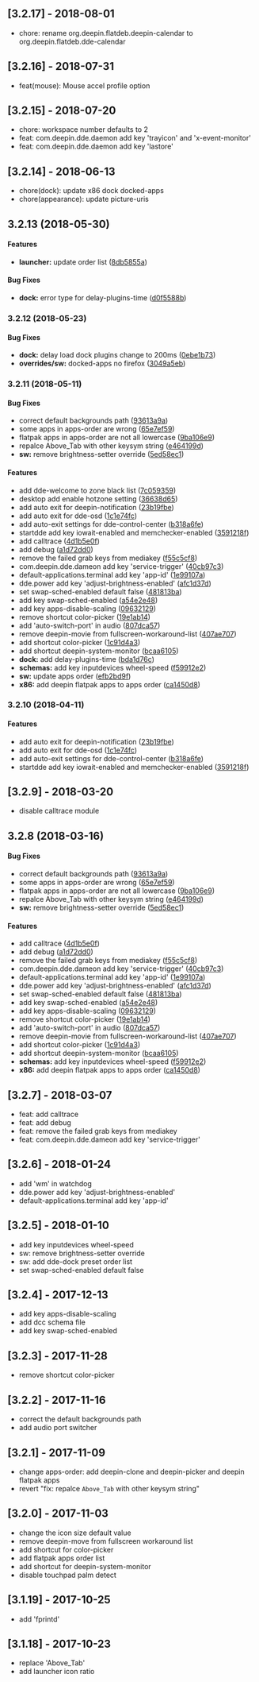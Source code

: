 ## [3.2.17] - 2018-08-01
*   chore: rename org.deepin.flatdeb.deepin-calendar to org.deepin.flatdeb.dde-calendar

## [3.2.16] - 2018-07-31
*   feat(mouse): Mouse accel profile option

## [3.2.15] - 2018-07-20
*   chore: workspace number defaults to 2
*   feat: com.deepin.dde.daemon add key 'trayicon' and 'x-event-monitor'
*   feat: com.deepin.dde.daemon add key 'lastore'

## [3.2.14] - 2018-06-13
*   chore(dock): update x86 dock docked-apps
*   chore(appearance): update picture-uris

<a name="3.2.13"></a>
## 3.2.13 (2018-05-30)


#### Features

* **launcher:**  update order list ([8db5855a](8db5855a))

#### Bug Fixes

* **dock:**  error type for delay-plugins-time ([d0f5588b](d0f5588b))



<a name="3.2.12"></a>
### 3.2.12 (2018-05-23)


#### Bug Fixes

* **dock:**  delay load dock plugins change to 200ms ([0ebe1b73](0ebe1b73))
* **overrides/sw:**  docked-apps no firefox ([3049a5eb](3049a5eb))

<a name="3.2.11"></a>
### 3.2.11 (2018-05-11)


#### Bug Fixes

*   correct default backgrounds path ([93613a9a](93613a9a))
*   some apps in apps-order are wrong ([65e7ef59](65e7ef59))
*   flatpak apps in apps-order are not all lowercase ([9ba106e9](9ba106e9))
*   repalce Above_Tab with other keysym string ([e464199d](e464199d))
* **sw:**  remove brightness-setter override ([5ed58ec1](5ed58ec1))

#### Features

*   add dde-welcome to zone black list ([7c059359](7c059359))
*   desktop add enable hotzone setting ([36638d65](36638d65))
*   add auto exit for deepin-notification ([23b19fbe](23b19fbe))
*   add auto exit for dde-osd ([1c1e74fc](1c1e74fc))
*   add auto-exit settings for dde-control-center ([b318a6fe](b318a6fe))
*   startdde add key iowait-enabled and memchecker-enabled ([3591218f](3591218f))
*   add calltrace ([4d1b5e0f](4d1b5e0f))
*   add debug ([a1d72dd0](a1d72dd0))
*   remove the failed grab keys from mediakey ([f55c5cf8](f55c5cf8))
*   com.deepin.dde.dameon add key 'service-trigger' ([40cb97c3](40cb97c3))
*   default-applications.terminal add key 'app-id' ([1e99107a](1e99107a))
*   dde.power add key 'adjust-brightness-enabled' ([afc1d37d](afc1d37d))
*   set swap-sched-enabled default false ([481813ba](481813ba))
*   add key swap-sched-enabled ([a54e2e48](a54e2e48))
*   add key apps-disable-scaling ([09632129](09632129))
*   remove shortcut color-picker ([19e1ab14](19e1ab14))
*   add 'auto-switch-port' in audio ([807dca57](807dca57))
*   remove deepin-movie from fullscreen-workaround-list ([407ae707](407ae707))
*   add shortcut color-picker ([1c91d4a3](1c91d4a3))
*   add shortcut deepin-system-monitor ([bcaa6105](bcaa6105))
* **dock:**  add delay-plugins-time ([bda1d76c](bda1d76c))
* **schemas:**  add key inputdevices wheel-speed ([f59912e2](f59912e2))
* **sw:**  update apps order ([efb2bd9f](efb2bd9f))
* **x86:**  add deepin flatpak apps to apps order ([ca1450d8](ca1450d8))

<a name="3.2.10"></a>
### 3.2.10 (2018-04-11)


#### Features

*   add auto exit for deepin-notification ([23b19fbe](23b19fbe))
*   add auto exit for dde-osd ([1c1e74fc](1c1e74fc))
*   add auto-exit settings for dde-control-center ([b318a6fe](b318a6fe))
*   startdde add key iowait-enabled and memchecker-enabled ([3591218f](3591218f))



## [3.2.9] - 2018-03-20
*   disable calltrace module

<a name="3.2.8"></a>
## 3.2.8 (2018-03-16)


#### Bug Fixes

*   correct default backgrounds path ([93613a9a](93613a9a))
*   some apps in apps-order are wrong ([65e7ef59](65e7ef59))
*   flatpak apps in apps-order are not all lowercase ([9ba106e9](9ba106e9))
*   repalce Above_Tab with other keysym string ([e464199d](e464199d))
* **sw:**  remove brightness-setter override ([5ed58ec1](5ed58ec1))

#### Features

*   add calltrace ([4d1b5e0f](4d1b5e0f))
*   add debug ([a1d72dd0](a1d72dd0))
*   remove the failed grab keys from mediakey ([f55c5cf8](f55c5cf8))
*   com.deepin.dde.dameon add key 'service-trigger' ([40cb97c3](40cb97c3))
*   default-applications.terminal add key 'app-id' ([1e99107a](1e99107a))
*   dde.power add key 'adjust-brightness-enabled' ([afc1d37d](afc1d37d))
*   set swap-sched-enabled default false ([481813ba](481813ba))
*   add key swap-sched-enabled ([a54e2e48](a54e2e48))
*   add key apps-disable-scaling ([09632129](09632129))
*   remove shortcut color-picker ([19e1ab14](19e1ab14))
*   add 'auto-switch-port' in audio ([807dca57](807dca57))
*   remove deepin-movie from fullscreen-workaround-list ([407ae707](407ae707))
*   add shortcut color-picker ([1c91d4a3](1c91d4a3))
*   add shortcut deepin-system-monitor ([bcaa6105](bcaa6105))
* **schemas:**  add key inputdevices wheel-speed ([f59912e2](f59912e2))
* **x86:**  add deepin flatpak apps to apps order ([ca1450d8](ca1450d8))

## [3.2.7] - 2018-03-07
+ feat: add calltrace
+ feat: add debug
+ feat: remove the failed grab keys from mediakey
+ feat: com.deepin.dde.dameon add key 'service-trigger'

## [3.2.6] - 2018-01-24
+ add 'wm' in watchdog
+ dde.power add key 'adjust-brightness-enabled'
+ default-applications.terminal add key 'app-id'

## [3.2.5] - 2018-01-10
+ add key inputdevices wheel-speed
+ sw: remove brightness-setter override
+ sw: add dde-dock preset order list
+ set swap-sched-enabled default false

## [3.2.4] - 2017-12-13
+ add key apps-disable-scaling
+ add dcc schema file
+ add key swap-sched-enabled


## [3.2.3] - 2017-11-28
+ remove shortcut color-picker


## [3.2.2] - 2017-11-16
+ correct the default backgrounds path
+ add audio port switcher

## [3.2.1] - 2017-11-09
+ change apps-order: add deepin-clone and deepin-picker and deepin flatpak apps
+ revert "fix: repalce `Above_Tab` with other keysym string"


## [3.2.0] - 2017-11-03
+ change the icon size default value
+ remove deepin-move from fullscreen workaround list
+ add shortcut for color-picker
+ add flatpak apps order list
+ add shortcut for deepin-system-monitor
+ disable touchpad palm detect


## [3.1.19] - 2017-10-25
+ add 'fprintd'

## [3.1.18] - 2017-10-23
+ replace 'Above_Tab'
+ add launcher icon ratio
